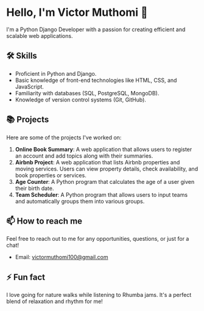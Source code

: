# Hello, I'm Victor Muthomi 👋

I'm a Python Django Developer with a passion for creating efficient and scalable web applications.

## 🛠 Skills
- Proficient in Python and Django.
- Basic knowledge of front-end technologies like HTML, CSS, and JavaScript.
- Familiarity with databases (SQL, PostgreSQL, MongoDB).
- Knowledge of version control systems (Git, GitHub).

## 📚 Projects
Here are some of the projects I've worked on:

1. **Online Book Summary**: A web application that allows users to register an account and add topics along with their summaries.
2. **Airbnb Project**: A web application that lists Airbnb properties and moving services. Users can view property details, check availability, and book properties or services.
3. **Age Counter**: A Python program that calculates the age of a user given their birth date.
4. **Team Scheduler**: A Python program that allows users to input teams and automatically groups them into various groups.

## 📫 How to reach me
Feel free to reach out to me for any opportunities, questions, or just for a chat!

- Email: victormuthomi100@gmail.com

## ⚡ Fun fact
I love going for nature walks while listening to Rhumba jams. It's a perfect blend of relaxation and rhythm for me!

<!---
Victormuthomi/Victormuthomi is a ✨ special ✨ repository because its `README.md` (this file) appears on your GitHub profile.
You can click the Preview link to take a look at your changes.
--->

